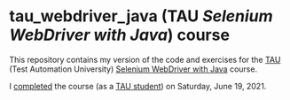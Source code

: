 # tau_webdriver_java (TAU *Selenium WebDriver with Java*) course

This repository contains my version of the code and exercises for the [TAU](https://testautomationu.applitools.com/) (Test Automation University) [Selenium WebDriver with Java](https://testautomationu.applitools.com/selenium-webdriver-tutorial-java/) course.

I [completed](https://testautomationu.applitools.com/certificate/?id=6e1f2ec2) the course (as a [TAU student](https://testautomationu.applitools.com/me.html#RussellJQA)) on Saturday, June 19, 2021.